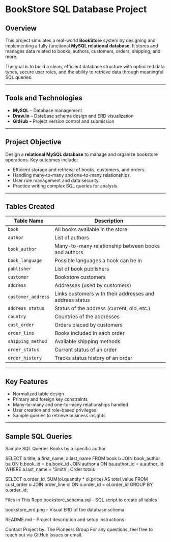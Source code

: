 # BookStore SQL Database Project

## Overview

This project simulates a real-world **BookStore** system by designing and implementing a fully functional **MySQL relational database**. It stores and manages data related to books, authors, customers, orders, shipping, and more.

The goal is to build a clean, efficient database structure with optimized data types, secure user roles, and the ability to retrieve data through meaningful SQL queries.

---

## Tools and Technologies

- **MySQL** – Database management
- **Draw.io** – Database schema design and ERD visualization
- **GitHub** – Project version control and submission

---

## Project Objective

Design a **relational MySQL database** to manage and organize bookstore operations. Key outcomes include:

- Efficient storage and retrieval of books, customers, and orders.
- Handling many-to-many and one-to-many relationships.
- User role management and data security.
- Practice writing complex SQL queries for analysis.

---

## Tables Created

| Table Name         | Description                                             |
| ------------------ | ------------------------------------------------------- |
| `book`             | All books available in the store                        |
| `author`           | List of authors                                         |
| `book_author`      | Many-to-many relationship between books and authors     |
| `book_language`    | Possible languages a book can be in                     |
| `publisher`        | List of book publishers                                 |
| `customer`         | Bookstore customers                                     |
| `address`          | Addresses (used by customers)                           |
| `customer_address` | Links customers with their addresses and address status |
| `address_status`   | Status of the address (current, old, etc.)              |
| `country`          | Countries of the addresses                              |
| `cust_order`       | Orders placed by customers                              |
| `order_line`       | Books included in each order                            |
| `shipping_method`  | Available shipping methods                              |
| `order_status`     | Current status of an order                              |
| `order_history`    | Tracks status history of an order                       |

---

## Key Features

- Normalized table design
- Primary and foreign key constraints
- Many-to-many and one-to-many relationships handled
- User creation and role-based privileges
- Sample queries to retrieve business insights

---


## Sample SQL Queries

Sample SQL Queries
Books by a specific author

SELECT b.title, a.first_name, a.last_name
FROM book b
JOIN book_author ba ON b.book_id = ba.book_id
JOIN author a ON ba.author_id = a.author_id
WHERE a.last_name = 'Smith';
Order totals

SELECT o.order_id, SUM(ol.quantity \* ol.price) AS total_value
FROM cust_order o
JOIN order_line ol ON o.order_id = ol.order_id
GROUP BY o.order_id;

Files in This Repo
bookstore_schema.sql – SQL script to create all tables

bookstore_erd.png – Visual ERD of the database schema

README.md – Project description and setup instructions

Contact
Project by: The Pioneers Group
For any questions, feel free to reach out via GitHub Issues or email.
